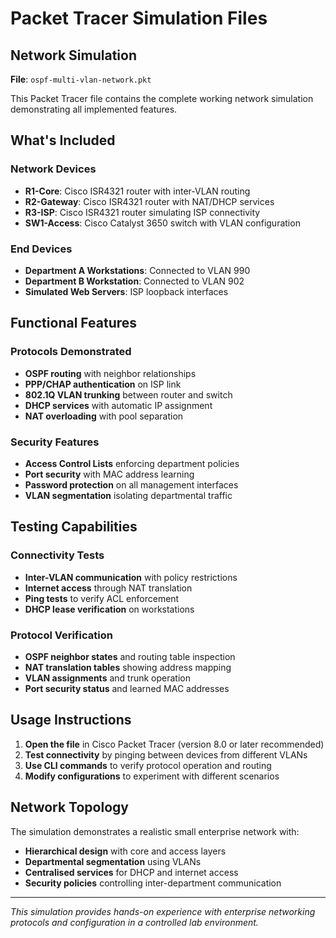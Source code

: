 # Packet Tracer Simulation Files

## Network Simulation

**File**: `ospf-multi-vlan-network.pkt`

This Packet Tracer file contains the complete working network simulation demonstrating all implemented features.

## What's Included

### Network Devices
- **R1-Core**: Cisco ISR4321 router with inter-VLAN routing
- **R2-Gateway**: Cisco ISR4321 router with NAT/DHCP services  
- **R3-ISP**: Cisco ISR4321 router simulating ISP connectivity
- **SW1-Access**: Cisco Catalyst 3650 switch with VLAN configuration

### End Devices
- **Department A Workstations**: Connected to VLAN 990
- **Department B Workstation**: Connected to VLAN 902
- **Simulated Web Servers**: ISP loopback interfaces

## Functional Features

### Protocols Demonstrated
- **OSPF routing** with neighbor relationships
- **PPP/CHAP authentication** on ISP link
- **802.1Q VLAN trunking** between router and switch
- **DHCP services** with automatic IP assignment
- **NAT overloading** with pool separation

### Security Features
- **Access Control Lists** enforcing department policies
- **Port security** with MAC address learning
- **Password protection** on all management interfaces
- **VLAN segmentation** isolating departmental traffic

## Testing Capabilities

### Connectivity Tests
- **Inter-VLAN communication** with policy restrictions
- **Internet access** through NAT translation
- **Ping tests** to verify ACL enforcement
- **DHCP lease verification** on workstations

### Protocol Verification
- **OSPF neighbor states** and routing table inspection
- **NAT translation tables** showing address mapping
- **VLAN assignments** and trunk operation
- **Port security status** and learned MAC addresses

## Usage Instructions

1. **Open the file** in Cisco Packet Tracer (version 8.0 or later recommended)
2. **Test connectivity** by pinging between devices from different VLANs
3. **Use CLI commands** to verify protocol operation and routing
4. **Modify configurations** to experiment with different scenarios

## Network Topology

The simulation demonstrates a realistic small enterprise network with:
- **Hierarchical design** with core and access layers
- **Departmental segmentation** using VLANs
- **Centralised services** for DHCP and internet access
- **Security policies** controlling inter-department communication

---

*This simulation provides hands-on experience with enterprise networking protocols and configuration in a controlled lab environment.*
